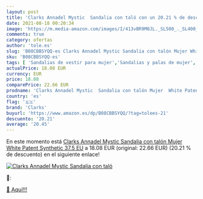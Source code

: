 ```yaml
---
layout: post
title: 'Clarks Annadel Mystic  Sandalia con taló con un 20.21 % de descuento'
date: 2021-08-18 00:20:34
image: 'https://m.media-amazon.com/images/I/413vBR9M0JL._SL500_._SL400_.jpg'
comments: true
category: ofertas
author: 'tole.es'
slug: 'B08CBBSYQQ-es Clarks Annadel Mystic Sandalia con talón Mujer White...'
sku: 'B08CBBSYQQ-es'
tags: [ 'Sandalias de vestir para mujer','Sandalias y palas de mujer','Zapatos','Zapatos para mujer','Zapatos y complementos','clarks','sandalia', ]
actualPrice: 18.08 EUR
currency: EUR
price: 18.08
comparePrice: 22.66 EUR
prodname: 'Clarks Annadel Mystic  Sandalia con talón Mujer  White Patent Synthetic  37.5 EU'
country: 'es'
flag: '🇪🇸'
brand: 'Clarks'
buyurl: 'https://www.amazon.es/dp/B08CBBSYQQ/?tag=tolees-21'
descuento: '20.21'
average: '20.45'
---
```


En este momento está [Clarks Annadel Mystic  Sandalia con talón Mujer  White Patent Synthetic  37.5 EU](https://www.amazon.es/dp/B08CBBSYQQ/?tag=tolees-21) a 18.08 EUR (original: 22.66 EUR) (20.21 %  de descuento) en el siguiente enlace!

[![Clarks Annadel Mystic  Sandalia con taló](https://m.media-amazon.com/images/I/413vBR9M0JL._SL500_._SL400_.jpg)](https://www.amazon.es/dp/B08CBBSYQQ/?tag=tolees-21)

🔎:


[🛒 Aquí!!!](https://www.amazon.es/dp/B08CBBSYQQ/?tag=tolees-21)

